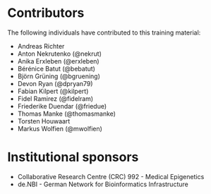 # Contributors

The following individuals have contributed to this training material:

* Andreas Richter 
* Anton Nekrutenko (@nekrut)
* Anika Erxleben (@erxleben)
* Bérénice Batut (@bebatut)
* Björn Grüning (@bgruening)
* Devon Ryan (@dpryan79)
* Fabian Kilpert (@kilpert)
* Fidel Ramirez (@fidelram)
* Friederike Duendar (@friedue)
* Thomas Manke (@thomasmanke)
* Torsten Houwaart
* Markus Wolfien (@mwolfien)


# Institutional sponsors

* Collaborative Research Centre (CRC) 992 - Medical Epigenetics
* de.NBI - German Network for Bioinformatics Infrastructure
